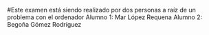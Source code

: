#Este examen está siendo realizado por dos personas a raíz de un problema con el ordenador
Alumno 1: Mar López Requena
Alumno 2: Begoña Gómez Rodríguez